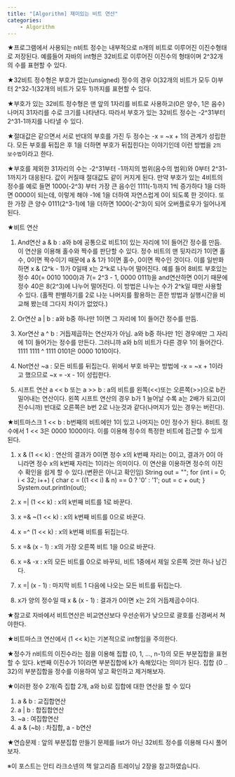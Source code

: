 ```yaml
---
title: "[Algorithm] 재미있는 비트 연산"
categories:
    - Algorithm
---
```

★프로그램에서 사용되는 n비트 정수는 내부적으로 n개의 비트로 이루어진 이진수형태로 저장된다. 예를들어 자바의 int형은 32비트로 이루어진 이진수의 형태이며 2^32개의 수를 표현할 수 있다.

★32비트 정수형은 부호가 없는(unsigned) 정수의 경우 0(32개의 비트가 모두 0)부터 2^32-1(32개의 비트가 모두 1)까지를 표현할 수 있다.

★부호가 있는 32비트 정수형은 맨 앞의 1자리를 비트로 사용하고(0은 양수, 1은 음수) 나머지 31자리를 수로 크기를 나타낸다. 따라서 부호가 있는 32비트 정수는 -2^31부터 2^31-1까지를 나타낼 수 있다.

★절대값은 같으면서 서로 반대의 부호를 가진 두 정수는 -x = ~x + 1의 관계가 성립한다. 모든 부호를 뒤집은 후 1을 더하면 부호가 뒤집힌다는 이야기인데 이런 방법을 `2의 보수법`이라고 한다. 

★부호를 제외한 31자리의 수는 -2^31부터 -1까지의 범위(음수의 범위)와 0부터 2^31-1까지가 대응된다. 값이 커질때 절대값도 같이 커지게 된다. 만약 부호가 있는 4비트의 정수를 예로 들면 1000(-2^3) 부터 가장 큰 음수인 1111(-1)까지 1씩 증가하다 1을 더하면 0000이 되는데, 이렇게 해야 -1에 1을 더하여 자연스럽게 0이 되도록 한 것이다. 또한 가장 큰 양수 0111(2^3-1)에 1을 더하면 1000(-2^3)이 되어 오버플로우가 일어나게 된다.

★비트 연산
1. And연산 a & b : a와 b에 공통으로 비트1이 있는 자리에 1이 들어간 정수를 만듬. 이 연산을 이용해 홀수와 짝수를 판단할 수 있다. 정수 비트의 맨 뒷자리가 1이면 홀수, 0이면 짝수이기 때문에 a & 1가 1이면 홀수, 0이면 짝수인 것이다. 이를 일반화 하면 x & (2^k - 1)가 0일때 x는 2^k로 나누어 떨어진다. 예를 들어 8비트 부호있는 정수 40(= 0010 1000)과 7(= 2^3 - 1, 0000 0111)을 and연산하면 0이기 때문에 정수 40은 8(2^3)에 나누어 떨어진다. 이 방법은 나누는 수가 2^k일 때만 사용할 수 있다. (홀짝 판별하기를 2로 나눈 나머지를 활용하는 흔한 방법과 실행시간을 비교해 봤는데 그다지 차이가 없었다.)

2. Or연산 a | b : a와 b중 하나만 1이면 그 자리에 1이 들어간 정수를 만듬.

3. Xor연산 a ^ b : 거듭제곱하는 연산자가 아님. a와 b중 하나만 1인 경우에만 그 자리에 1이 들어가는 정수를 만든다. 그러니까 a와 b의 비트가 다른 경우 1이 들어간다. 1111 1111 ^ 1111 0101은 0000 1010이다.

4. Not연산 ~a : 모든 비트를 뒤집는다. 위에서 부호 바꾸는 방법에 -x = ~x + 1이라고 했으므로 ~x = -x - 1이 성립한다.

5. 시프트 연산 a << b 또는 a >> b : a의 비트를 왼쪽(<<)또는 오른쪽(>>)으로 b칸 밀어내는 연산이다. 왼쪽 시프트 연산의 경우 b가 1 늘어날 수록 a는 2배가 되고(이진수니까) 반대로 오른쪽은 b번 2로 나눈것과 같다(나머지가 있는 경우는 버린다).

★비트마스크 1 << b : b번째의 비트에만 1이 있고 나머지는 0인 정수가 된다. 8비트 정수에서 1 << 3은 0000 1000이다. 이를 이용해 정수의 특정한 비트에 접근할 수 있게 된다.

1. x & (1 << k) : 연산의 결과가 0이면 정수 x의 k번째 자리는 0이고, 결과가 0이 아니라면 정수 x의 k번째 자리는 1이라는 의미이다. 이 연산을 이용하면 정수의 이진수 확인을 쉽게 할 수 있다.(변환은 아니고 확인임)
String out = "";
for (int i = 0; i < 32; i++) {
	char c = ((1 << i) & n) == 0 ? '0' : '1';
	out = c + out;
}
System.out.println(out);

2. x =| (1 << k) : x의 k번째 비트를 1로 바꾼다.
3. x =& ~(1 << k) : x의 k번째 비트를 0으로 바꾼다.
4. x =^ (1 << k) : x의 k번째 비트를 뒤집는다.
5. x =& (x - 1) : x의 가장 오른쪽 비트 1을 0으로 바꾼다.
6. x =& -x : x의 모든 비트를 0으로 바꾸되, 비트 1중에서 제일 오른쪽 것만 하나 남긴다.
7. x =| (x - 1) : 마지막 비트 1 다음에 나오는 모든 비트를 뒤집는다.
8. x가 양의 정수일 때 x & (x - 1) : 결과가 0이면 x는 2의 거듭제곱수이다.

★참고로 자바에서 비트연산은 비교연산보다 우선순위가 낮으므로 괄호를 신경써서 쳐야한다.

★비트마스크 연산에서 (1 << k)는 기본적으로 int형임을 주의한다.

★정수가 n비트의 이진수라는 점을 이용해 집합 {0, 1, ..., n-1}의 모든 부분집합을 표현할 수 있다. k번째 이진수가 1이라면 부분집합에 k가 속해있다는 의미가 된다. 집합 {0 .. 32}의 부분집합을 정수를 이용하여 넣고 확인하고 제거해보자.

★이러한 정수 2개(즉 집합 2개, a와 b)로 집합에 대한 연산을 할 수 있다
1. a & b : 교집합연산
2. a | b : 합집합연산
3. ~a : 여집합연산
4. a & (~b) : 차집합, a - b연산

★연습문제 : 앞의 부분집합 만들기 문제를 list가 아닌 32비트 정수를 이용해 다시 풀어보자.

※이 포스트는 안티 라크소넨의 책 알고리즘 트레이닝 2장을 참고하였습니다.
